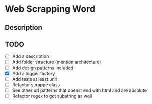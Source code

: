 # Web Scrapping Word
## Description


## TODO
- [ ] Add a description
- [ ] Add folder structure (mention architecture)
- [ ] Add design patterns included
- [x] Add a logger factory
- [ ] Add tests at least unit
- [ ] Refactor scrappe class
- [ ] See other url patterns that doenst end with html and are absolute 
- [ ] Refactor regex to get substring as well